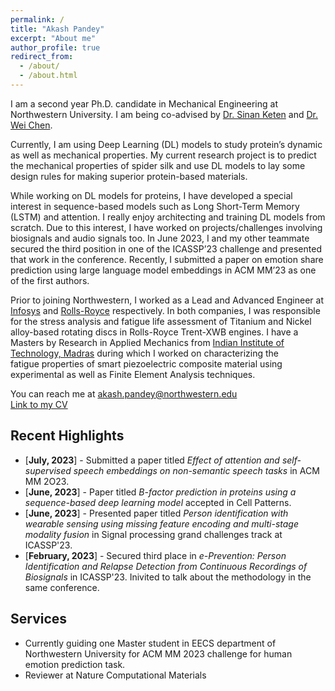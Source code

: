 ```yaml
---
permalink: /
title: "Akash Pandey"
excerpt: "About me"
author_profile: true
redirect_from: 
  - /about/
  - /about.html
---
```

I am a second year Ph.D. candidate in Mechanical Engineering at Northwestern University. I am being co-advised by [Dr. Sinan Keten](https://www.keten-group.northwestern.edu/) and [Dr. Wei Chen](https://ideal.mech.northwestern.edu/). 

Currently, I am using Deep Learning (DL) models to study protein’s dynamic as well as mechanical properties. My current research project is to predict the mechanical properties of spider silk and use DL models to lay some design rules for making superior protein-based materials.

While working on DL models for proteins, I have developed a special interest in sequence-based models such as Long Short-Term Memory (LSTM) and attention. I really enjoy architecting and training DL models from scratch. Due to this interest, I have worked on projects/challenges involving biosignals and audio signals too. In June 2023, I and my other teammate secured the third position in one of the ICASSP’23 challenge and presented that work in the conference. Recently, I submitted a paper on emotion share prediction using large language model embeddings in ACM MM’23 as one of the first authors.

Prior to joining Northwestern, I worked as a Lead and Advanced Engineer at [Infosys](https://www.infosys.com/) and [Rolls-Royce](https://www.rolls-royce.com/products-and-services/civil-aerospace.aspx) respectively. In both companies, I was responsible for the stress analysis and fatigue life assessment of Titanium and Nickel alloy-based rotating discs in Rolls-Royce Trent-XWB engines. I have a Masters by Research in Applied Mechanics from [Indian Institute of Technology, Madras](https://www.iitm.ac.in/) during which I worked on characterizing the fatigue properties of smart piezoelectric composite material using experimental as well as Finite Element Analysis techniques. 

You can reach me at akash.pandey@northwestern.edu <br>
[Link to my CV](https://pandeyakash23.github.io/akashapandey.github.io/files/Akash_CV.pdf)

## Recent Highlights 
* [**July, 2023**] - Submitted a paper titled *Effect of attention and self-supervised speech embeddings on non-semantic speech tasks* in ACM MM 2O23. 
* [**June, 2023**] - Paper titled *B-factor prediction in proteins using a sequence-based deep learning model* accepted in Cell Patterns.
* [**June, 2023**] - Presented paper titled *Person identification with wearable sensing using missing feature encoding and multi-stage modality fusion* in Signal processing grand challenges track at ICASSP'23.
* [**February, 2023**] - Secured third place in *e-Prevention: Person Identification and Relapse Detection from Continuous Recordings of Biosignals* in ICASSP'23. Inivited to talk about the methodology in the same conference.

## Services
* Currently guiding one Master student in EECS department of Northwestern University for ACM MM 2023 challenge for human emotion prediction task.
* Reviewer at Nature Computational Materials
